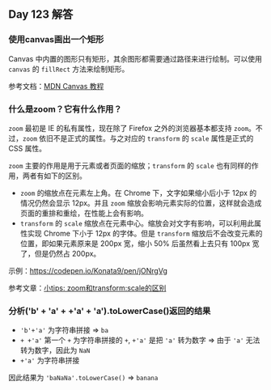 ## Day 123 解答

### 使用canvas画出一个矩形

Canvas 中内置的图形只有矩形，其余图形都需要通过路径来进行绘制。可以使用 `canvas` 的 `fillRect` 方法来绘制矩形。

参考文档：[MDN Canvas 教程](https://developer.mozilla.org/zh-CN/docs/Web/API/Canvas_API)

### 什么是zoom？它有什么作用？

`zoom` 最初是 IE 的私有属性，现在除了 Firefox 之外的浏览器基本都支持 `zoom`。不过，`zoom` 依旧不是正式的属性。与之对应的 `transform` 的 `scale` 属性是正式的 CSS 属性。

`zoom` 主要的作用是用于元素或者页面的缩放；`transform` 的 `scale` 也有同样的作用，两者有如下的区别。
- `zoom` 的缩放点在元素左上角。在 Chrome 下，文字如果缩小后小于 12px 的情况仍然会显示 12px。并且 `zoom` 缩放会影响元素实际的位置，这样就会造成页面的重排和重绘，在性能上会有影响。
- `transform` 的 `scale` 缩放点在元素中心。缩放会对文字有影响，可以利用此属性实现 Chrome 下小于 12px 的字体。但是 `transform` 缩放后不会改变元素的位置，即如果元素原来是 200px 宽，缩小 50% 后虽然看上去只有 100px 宽了，但是仍然占 200px。

示例：https://codepen.io/Konata9/pen/jONrgVg

参考文章：[小tips: zoom和transform:scale的区别](https://www.zhangxinxu.com/wordpress/2015/11/zoom-transform-scale-diff/)

### 分析('b' + 'a' + +'a' + 'a').toLowerCase()返回的结果

- `'b'+'a'` 为字符串拼接 => `ba`
- `+ +'a'` 第一个 `+` 为字符串拼接的 `+`, `+'a'` 是把 `'a'` 转为数字 => 由于 `'a'` 无法转为数字，因此为 `NaN`
- `+'a'` 为字符串拼接

因此结果为 `'baNaNa'.toLowerCase()` => `banana`